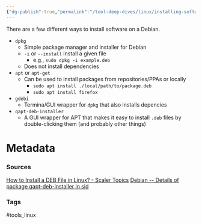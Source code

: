 ```yaml
---
{"dg-publish":true,"permalink":"/tool-deep-dives/linux/installing-software-on-debian/"}
---
```


There are a few different ways to install software on a Debian.
- `dpkg`
	- Simple package manager and installer for Debian
	- `-i` or `--install` install a given file
		- e.g., `sudo dpkg -i example.deb`
	- Does not install dependencies
- `apt` or `apt-get`
	- Can be used to install packages from repositories/PPAs or locally
		- `sudo apt install ./local/path/to/package.deb`
		- `sudo apt install firefox`
- `gdebi`
	- Termina/GUI wrapper for `dpkg` that also installs depencies
- `qapt-deb-installer`
	- A GUI wrapper for APT that makes it easy to install `.deb` files by double-clicking them (and probably other things)




# Metadata

### Sources
[How to Install a DEB File in Linux? - Scaler Topics](https://www.scaler.com/topics/linux-deb/)
[Debian -- Details of package qapt-deb-installer in sid](https://packages.debian.org/sid/kde/qapt-deb-installer)
### Tags
#tools_linux 